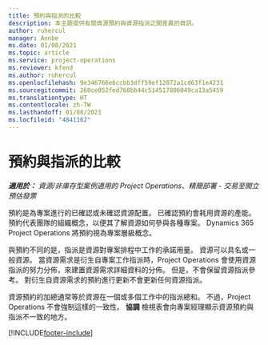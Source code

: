 ```yaml
---
title: 預約與指派的比較
description: 本主題提供有關資源預約與資源指派之間差異的資訊。
author: ruhercul
manager: Annbe
ms.date: 01/08/2021
ms.topic: article
ms.service: project-operations
ms.reviewer: kfend
ms.author: ruhercul
ms.openlocfilehash: 9e346766e6ccbb3dff59ef12072a1cd63f1e4231
ms.sourcegitcommit: 260ce052fed760bb44c514517806049ca13a5459
ms.translationtype: HT
ms.contentlocale: zh-TW
ms.lasthandoff: 01/08/2021
ms.locfileid: "4841162"
---
```

# <a name="bookings-vs-assignments"></a>預約與指派的比較

_**適用於：** 資源/非庫存型案例適用的 Project Operations、精簡部署 - 交易至開立預估發票_

預約是為專案進行的已確認或未確認資源配置。 已確認預約會耗用資源的產能。 預約代表團隊的組織概念，以便其了解資源如何參與各種專案。 Dynamics 365 Project Operations 將預約視為專案層級概念。 

與預約不同的是，指派是資源對專案排程中工作的承諾用量。 資源可以具名或一般資源。  當資源需求是衍生自專案工作指派時，Project Operations 會使用資源指派的努力分佈，來建置資源需求詳細資料的分佈。 但是，不會保留資源指派參考。 對衍生自資源需求的預約進行更新不會更新任何資源指派。

資源預約的加總通常等於資源在一個或多個工作中的指派總和。 不過，Project Operations 不會強制這樣的一致性。 **協調** 檢視表會向專案經理顯示資源預約與指派不一致的地方。




[!INCLUDE[footer-include](../includes/footer-banner.md)]